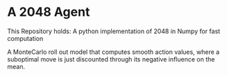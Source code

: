 # A 2048 Agent

This Repository holds:
A python implementation of 2048 in Numpy for fast computation

A MonteCarlo roll out model that computes smooth action values, where a
suboptimal move is just discounted through its negative influence on the mean.
